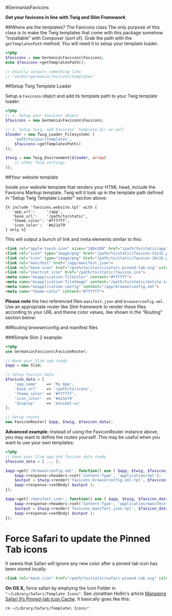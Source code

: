 #Germania\Favicons

**Get your favicons in line with Twig and Slim Framework**




##Where are the templates? The Favicons class
The only purpose of this class is to make the Twig templates that come with this package somehow “installable” with Composer (sort of). Grab the path with the `getTemplatesPath` method. You will need it to setup your template loader. 

```php
<?php
$favicons = new Germania\Favicons\Favicons;
echo $favicons->getTemplatesPath();

// Usually outputs something like
// "vendor/germania/favicons/templates"
```


##Setup Twig Template Loader

Setup a `Favicons` object and add its template path to your Twig template loader:

```php
<?php
// 1. Setup your Favicons object
$favicons = new Germania\Favicons\Favicons;

// 2. Setup Twig, add Favicons' template dir as well
$loader = new Twig_Loader_Filesystem( [
    'path/to/your/templates',
    $favicons->getTemplatesPath()
]);

$twig = new Twig_Environment($loader, array(
    // other Twig settings
));
```


##Your website template

Inside your website template that renders your HTML head, include the Favicons Markup template. Twig will it look up in the template path defined in “Setup Twig Template Loader” section above:

```twig
{% include 'favicons.website.tpl' with { 
   'app_url':     '/app', 
   'base_url':    '/path/to/static', 
   'theme_color': '#ffffff',
   'icon_color':  '#e21e79'
} only %}
```

This will output a bunch of link and meta elements similar to this:

```html
<link rel="apple-touch-icon" sizes="180x180" href="/path/to/static/apple-touch-icon.png">
<link rel="icon" type="image/png" href="/path/to/static/favicon-32x32.png" sizes="32x32">
<link rel="icon" type="image/png" href="/path/to/static/favicon-16x16.png" sizes="16x16">
<link rel="manifest" href="/app/manifest.json">
<link rel="mask-icon" href="/path/to/static/safari-pinned-tab.svg" color="#e21e79">
<link rel="shortcut icon" href="/path/to/static/favicon.ico">
<meta name="msapplication-TileColor" content="#ffffff">
<meta name="msapplication-TileImage" content="/path/to/static/mstile-144x144.png">
<meta name="msapplication-config" content="/app/browserconfig.xml">
<meta name="theme-color" content="#ffffff">
```



**Please note** the two referenced files `manifest.json` and `browserconfig.xml`. Use an appropriate router like Slim framework to render these files according to your URL and theme color values, like shown in the “Routing” section below:


##Routing browserconfig and manifest files

###Simple Slim 2 example:

```php
<?php
use Germania\Favicons\FaviconRouter;

// Have your Slim app ready
$app = new Slim;

// Setup favicon data
$favicon_data = [
	'app_name'    => 'My App',
	'base_url'    => '/path/to/icons',
	'theme_color' => '#ffffff',
	'icon_color'  => '#e21e79'
	'display'     => 'minimal-ui'
];

// Setup routes 
new FaviconRouter( $app, $twig, $favicon_data);

```

**Advanced example:** Instead of using the FaviconRouter instance above, you may want to define the routes yourself.
This may be useful when you want to use your own templates:

```php
<?php
// Have your Slim app and favicon data ready
$favicon_data = [ ... ];

$app->get('/browserconfig.xml', function() use ( $app, $twig, $favicon_data ) {
    $app->response->headers->set('Content-Type', 'application/xml');
    $output = $twig->render('favicons.browserconfig.xml.tpl', $favicon_data);
    $app->response->setBody( $output );
});

$app->get('/manifest.json', function() use ( $app, $twig, $favicon_data ) {
    $app->response->headers->set('Content-Type', 'application/manifest+json');
    $output = $twig->render('favicons.manifest.json.tpl', $favicon_data);
    $app->response->setBody( $output );
});
```

# Force Safari to update the Pinned Tab icons

It seems that Safari will ignore any new color after a pinned tab icon has been stored locally.

```html
<link rel="mask-icon" href="/path/to/static/safari-pinned-tab.svg" color="#e21e79">
```

**On OS X,** force safari by emptying the Icon Folder in `"~/Library/Safari/Template Icons"`. See Jonathan Hollin's article [Managing Safari 9’s Pinned-tab Icon Cache](https://www.perpetual-beta.org/weblog/managing-safari-9s-pinned-tab-cache.html). It basically goes like this:

```bash
rm ~/Library/Safari/Template\ Icons/*
```



